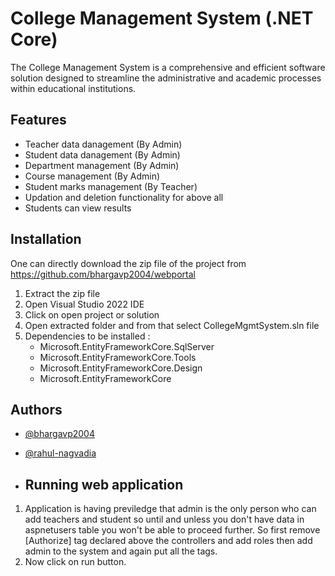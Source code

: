 # College Management System (.NET Core)

The College Management System is a comprehensive and efficient software solution designed to streamline the administrative and academic processes within educational institutions.  

## Features

- Teacher data danagement (By Admin)
- Student data danagement (By Admin)
- Department management (By Admin)
- Course management (By Admin)
- Student marks management (By Teacher)
- Updation and deletion functionality for above all
- Students can view results


## Installation

One can directly download the zip file of the project from https://github.com/bhargavp2004/webportal

1) Extract the zip file
2) Open Visual Studio 2022 IDE
3) Click on open project or solution
4) Open extracted folder and from that select CollegeMgmtSystem.sln file
5) Dependencies to be installed :
   - Microsoft.EntityFrameworkCore.SqlServer
   - Microsoft.EntityFrameworkCore.Tools
   - Microsoft.EntityFrameworkCore.Design
   - Microsoft.EntityFrameworkCore

 ## Authors

- [@bhargavp2004](https://github.com/bhargavp2004)
- [@rahul-nagvadia](https://github.com/rahul-nagvadia)

- ## Running web application

1) Application is having previledge that admin is the only person who can add teachers and student so until and unless you don't have data in aspnetusers table you won't be able to proceed further. So first remove [Authorize] tag declared above the controllers and add roles then add admin to the system and again put all the tags.
2) Now click on run button.
